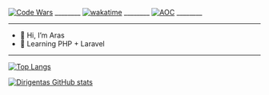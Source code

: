 [![Code Wars](https://www.codewars.com/users/Dirigentas/badges/micro)](https://www.codewars.com/users/Dirigentas) ________
[![wakatime](https://wakatime.com/badge/user/a25e389f-af77-4ed9-9a30-47e1fe03e0d2.svg)](https://wakatime.com/@a25e389f-af77-4ed9-9a30-47e1fe03e0d2) ________
[![AOC](https://img.shields.io/badge/Advent%20of%20Code%20%20⭐-17-yellow)](https://adventofcode.com/) ________
<!---[![LeetCode user Dirigentas](https://img.shields.io/badge/dynamic/json?style=flat-square&labelColor=black&color=%23ffa116&label=Solved&query=solved&url=https%3A%2F%2Fbadge.xyli.tech/%2Fapi%2Fusers%2FDirigentas&logo=leetcode&logoColor=yellow)](https://leetcode.com/Dirigentas/)--->

---

- 👋 Hi, I’m Aras
- 🌱 Learning PHP + Laravel
---

[![Top Langs](https://github-readme-stats.vercel.app/api/top-langs/?username=Dirigentas&layout=compact)](https://github.com/Dirigentas/github-readme-stats)

[![Dirigentas GitHub stats](https://github-readme-stats.vercel.app/api?username=Dirigentas)](https://github.com/Dirigentas/github-readme-stats)

<!---
Dirigentas/Dirigentas is a ✨ special ✨ repository because its `README.md` (this file) appears on your GitHub profile.
You can click the Preview link to take a look at your changes.

- 👀 I’m interested in ...
- 💞️ I’m looking to collaborate on ...
- 📫 How to reach me ...

[![Top Langs](https://github-readme-stats.vercel.app/api/top-langs/?username=Dirigentas)](https://github.com/Dirigentas/github-readme-stats)
--->
